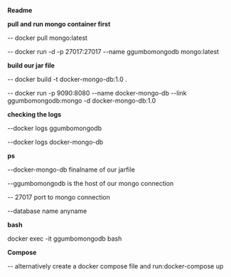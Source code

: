 ****Readme****



**pull and run mongo container first**


-- docker pull mongo:latest 


-- docker run -d -p 27017:27017 --name ggumbomongodb mongo:latest


**build our jar file**


-- docker build -t  docker-mongo-db:1.0 .


-- docker run -p 9090:8080 --name docker-mongo-db --link ggumbomongodb:mongo -d docker-mongo-db:1.0


**checking the logs**


--docker logs ggumbomongodb


--docker logs docker-mongo-db


**ps**


--docker-mongo-db finalname of our jarfile


--ggumbomongodb is the host  of our mongo connection


-- 27017 port to mongo connection 


--database name anyname


**bash**


 docker exec -it ggumbomongodb bash
 
 
 **Compose**

 
 -- alternatively create a docker compose file and run:docker-compose up 
 
